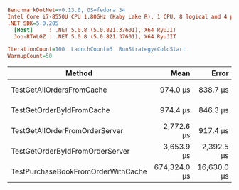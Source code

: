 ``` ini

BenchmarkDotNet=v0.13.0, OS=fedora 34
Intel Core i7-8550U CPU 1.80GHz (Kaby Lake R), 1 CPU, 8 logical and 4 physical cores
.NET SDK=5.0.205
  [Host]     : .NET 5.0.8 (5.0.821.37601), X64 RyuJIT
  Job-RTWLGZ : .NET 5.0.8 (5.0.821.37601), X64 RyuJIT

IterationCount=100  LaunchCount=3  RunStrategy=ColdStart  
WarmupCount=50  

```

|                             Method |         Mean |       Error |      StdDev |       Median |          Min |            Max | Iterations | Rank |
|----------------------------------- |-------------:|------------:|------------:|-------------:|-------------:|---------------:|-----------:|-----:|
|          TestGetAllOrdersFromCache |     974.0 μs |    838.7 μs |  4,371.1 μs |     456.2 μs |     342.3 μs |    44,776.8 μs |      300.0 |    1 |
|          TestGetOrderByIdFromCache |     974.4 μs |    846.3 μs |  4,410.6 μs |     479.2 μs |     363.6 μs |    44,892.7 μs |      300.0 |    1 |
|     TestGetAllOrderFromOrderServer |   2,772.6 μs |    917.4 μs |  4,781.2 μs |   2,261.0 μs |   1,870.2 μs |    51,749.7 μs |      300.0 |    2 |
|    TestGetOrderByIdFromOrderServer |   3,653.9 μs |  2,392.5 μs | 12,469.1 μs |   2,543.5 μs |   2,065.9 μs |   209,138.9 μs |      300.0 |    3 |
| TestPurchaseBookFromOrderWithCache | 674,324.0 μs | 16,630.0 μs | 86,671.1 μs | 651,113.9 μs | 632,588.2 μs | 1,954,112.6 μs |      300.0 |    4 |
